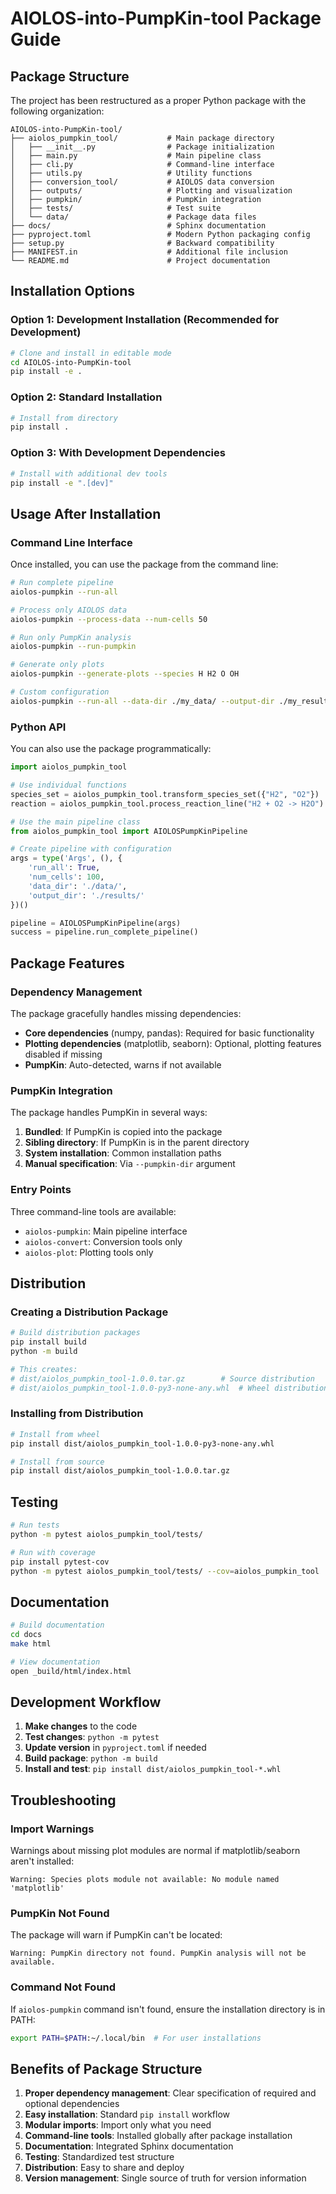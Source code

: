 # AIOLOS-into-PumpKin-tool Package Guide

## Package Structure

The project has been restructured as a proper Python package with the following organization:

```
AIOLOS-into-PumpKin-tool/
├── aiolos_pumpkin_tool/           # Main package directory
│   ├── __init__.py                # Package initialization
│   ├── main.py                    # Main pipeline class
│   ├── cli.py                     # Command-line interface
│   ├── utils.py                   # Utility functions
│   ├── conversion_tool/           # AIOLOS data conversion
│   ├── outputs/                   # Plotting and visualization
│   ├── pumpkin/                   # PumpKin integration
│   ├── tests/                     # Test suite
│   └── data/                      # Package data files
├── docs/                          # Sphinx documentation
├── pyproject.toml                 # Modern Python packaging config
├── setup.py                       # Backward compatibility
├── MANIFEST.in                    # Additional file inclusion
└── README.md                      # Project documentation
```

## Installation Options

### Option 1: Development Installation (Recommended for Development)
```bash
# Clone and install in editable mode
cd AIOLOS-into-PumpKin-tool
pip install -e .
```

### Option 2: Standard Installation
```bash
# Install from directory
pip install .
```

### Option 3: With Development Dependencies
```bash
# Install with additional dev tools
pip install -e ".[dev]"
```

## Usage After Installation

### Command Line Interface
Once installed, you can use the package from the command line:

```bash
# Run complete pipeline
aiolos-pumpkin --run-all

# Process only AIOLOS data
aiolos-pumpkin --process-data --num-cells 50

# Run only PumpKin analysis
aiolos-pumpkin --run-pumpkin

# Generate only plots
aiolos-pumpkin --generate-plots --species H H2 O OH

# Custom configuration
aiolos-pumpkin --run-all --data-dir ./my_data/ --output-dir ./my_results/
```

### Python API
You can also use the package programmatically:

```python
import aiolos_pumpkin_tool

# Use individual functions
species_set = aiolos_pumpkin_tool.transform_species_set({"H2", "O2"})
reaction = aiolos_pumpkin_tool.process_reaction_line("H2 + O2 -> H2O")

# Use the main pipeline class
from aiolos_pumpkin_tool import AIOLOSPumpKinPipeline

# Create pipeline with configuration
args = type('Args', (), {
    'run_all': True,
    'num_cells': 100,
    'data_dir': './data/',
    'output_dir': './results/'
})()

pipeline = AIOLOSPumpKinPipeline(args)
success = pipeline.run_complete_pipeline()
```

## Package Features

### Dependency Management
The package gracefully handles missing dependencies:
- **Core dependencies** (numpy, pandas): Required for basic functionality
- **Plotting dependencies** (matplotlib, seaborn): Optional, plotting features disabled if missing
- **PumpKin**: Auto-detected, warns if not available

### PumpKin Integration
The package handles PumpKin in several ways:
1. **Bundled**: If PumpKin is copied into the package
2. **Sibling directory**: If PumpKin is in the parent directory
3. **System installation**: Common installation paths
4. **Manual specification**: Via `--pumpkin-dir` argument

### Entry Points
Three command-line tools are available:
- `aiolos-pumpkin`: Main pipeline interface
- `aiolos-convert`: Conversion tools only
- `aiolos-plot`: Plotting tools only

## Distribution

### Creating a Distribution Package
```bash
# Build distribution packages
pip install build
python -m build

# This creates:
# dist/aiolos_pumpkin_tool-1.0.0.tar.gz        # Source distribution
# dist/aiolos_pumpkin_tool-1.0.0-py3-none-any.whl  # Wheel distribution
```

### Installing from Distribution
```bash
# Install from wheel
pip install dist/aiolos_pumpkin_tool-1.0.0-py3-none-any.whl

# Install from source
pip install dist/aiolos_pumpkin_tool-1.0.0.tar.gz
```

## Testing

```bash
# Run tests
python -m pytest aiolos_pumpkin_tool/tests/

# Run with coverage
pip install pytest-cov
python -m pytest aiolos_pumpkin_tool/tests/ --cov=aiolos_pumpkin_tool
```

## Documentation

```bash
# Build documentation
cd docs
make html

# View documentation
open _build/html/index.html
```

## Development Workflow

1. **Make changes** to the code
2. **Test changes**: `python -m pytest`
3. **Update version** in `pyproject.toml` if needed
4. **Build package**: `python -m build`
5. **Install and test**: `pip install dist/aiolos_pumpkin_tool-*.whl`

## Troubleshooting

### Import Warnings
Warnings about missing plot modules are normal if matplotlib/seaborn aren't installed:
```
Warning: Species plots module not available: No module named 'matplotlib'
```

### PumpKin Not Found
The package will warn if PumpKin can't be located:
```
Warning: PumpKin directory not found. PumpKin analysis will not be available.
```

### Command Not Found
If `aiolos-pumpkin` command isn't found, ensure the installation directory is in PATH:
```bash
export PATH=$PATH:~/.local/bin  # For user installations
```

## Benefits of Package Structure

1. **Proper dependency management**: Clear specification of required and optional dependencies
2. **Easy installation**: Standard `pip install` workflow
3. **Modular imports**: Import only what you need
4. **Command-line tools**: Installed globally after package installation
5. **Documentation**: Integrated Sphinx documentation
6. **Testing**: Standardized test structure
7. **Distribution**: Easy to share and deploy
8. **Version management**: Single source of truth for version information